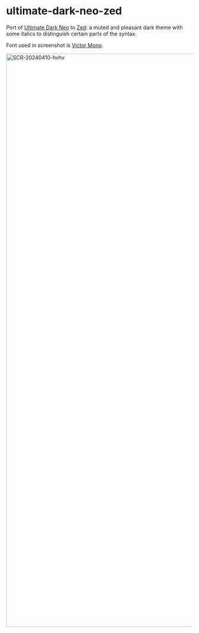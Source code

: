 # ultimate-dark-neo-zed
Port of [Ultimate Dark Neo](https://github.com/rubjo/ultimate-dark-neo) to [Zed](https://github.com/zed-industries/zed): a muted and pleasant dark theme with some italics to distinguish certain parts of the syntax.

Font used in screenshot is [Victor Mono](https://rubjo.github.io/victor-mono/).

<img width="1543" alt="SCR-20240410-hvhv" src="https://github.com/rubjo/ultimate-dark-neo-zed/assets/42270947/1af9bc9a-2687-44d0-9498-5c636b975b68">

